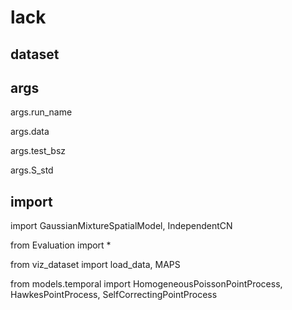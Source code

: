 
# lack
## dataset
## args
args.run_name

args.data

args.test_bsz

args.S_std

## import
import GaussianMixtureSpatialModel, IndependentCN

from Evaluation import *

from viz_dataset import load_data, MAPS

from models.temporal import HomogeneousPoissonPointProcess, HawkesPointProcess, SelfCorrectingPointProcess